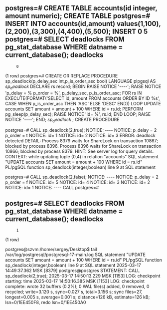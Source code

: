 postgres=# CREATE TABLE accounts(id integer, amount numeric);
CREATE TABLE
postgres=# INSERT INTO accounts(id,amount) values(1,100),(2,200),(3,300),(4,400),(5,500);
INSERT 0 5
postgres=# SELECT deadlocks FROM pg_stat_database WHERE datname = current_database();
 deadlocks 
-----------
         0
(1 row)
postgres=# CREATE OR REPLACE PROCEDURE sp_deadlock(p_delay_sec int,p_is_order_asc bool)
LANGUAGE plpgsql
AS 
$sp_deadlock$
DECLARE
        rs record; 
BEGIN
        RAISE NOTICE '----';
        RAISE NOTICE 'p_delay = % p_order = %', p_delay_sec, p_is_order_asc;
        FOR rs IN EXECUTE(FORMAT('SELECT id, amount FROM accounts ORDER BY ID %s', CASE WHEN p_is_order_asc THEN 'ASC' ELSE 'DESC' END))
        LOOP
                UPDATE 
                        accounts 
                SET 
                        amount = amount + 100
                WHERE 
                        id = rs.id;
                PERFORM pg_sleep(p_delay_sec);
                RAISE NOTICE 'id= %', rs.id;
        END LOOP;
    RAISE NOTICE '----';
END;
$sp_deadlock$
;
CREATE PROCEDURE


postgres=# CALL sp_deadlock(2,true);
NOTICE:  ----
NOTICE:  p_delay = 2 p_order = t
NOTICE:  id= 1
NOTICE:  id= 2
NOTICE:  id= 3
ERROR:  deadlock detected
DETAIL:  Process 8379 waits for ShareLock on transaction 10867; blocked by process 8396.
Process 8396 waits for ShareLock on transaction 10866; blocked by process 8379.
HINT:  See server log for query details.
CONTEXT:  while updating tuple (0,4) in relation "accounts"
SQL statement "UPDATE 
			accounts 
		SET 
			amount = amount + 100
		WHERE 
			id = rs.id"
PL/pgSQL function sp_deadlock(integer,boolean) line 9 at SQL statement

postgres=# CALL sp_deadlock(2,false);
NOTICE:  ----
NOTICE:  p_delay = 2 p_order = f
NOTICE:  id= 5
NOTICE:  id= 4
NOTICE:  id= 3
NOTICE:  id= 2
NOTICE:  id= 1
NOTICE:  ----
CALL
postgres=# 

postgres=# SELECT deadlocks FROM pg_stat_database WHERE datname = current_database();
 deadlocks 
-----------
         1
(1 row)

postgres@szvm:/home/sergey/Desktop$ tail /var/log/postgresql/postgresql-17-main.log
	SQL statement "UPDATE 
				accounts 
			SET 
				amount = amount + 100
			WHERE 
				id = rs.id"
	PL/pgSQL function sp_deadlock(integer,boolean) line 9 at SQL statement
2025-03-17 14:49:37.362 MSK [8379] postgres@postgres STATEMENT:  CALL sp_deadlock(2,true);
2025-03-17 14:50:13.229 MSK [1153] LOG:  checkpoint starting: time
2025-03-17 14:50:16.385 MSK [1153] LOG:  checkpoint complete: wrote 32 buffers (0.2%); 0 WAL file(s) added, 0 removed, 0 recycled; write=3.120 s, sync=0.027 s, total=3.156 s; sync files=27, longest=0.005 s, average=0.001 s; distance=126 kB, estimate=126 kB; lsn=0/1EE450F8, redo lsn=0/1EE450A0


